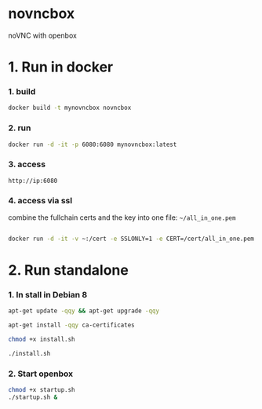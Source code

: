 # novncbox
noVNC with openbox


# 1. Run in docker
### 1. build
```sh
docker build -t mynovncbox novncbox

```


### 2. run
```sh
docker run -d -it -p 6080:6080 mynovncbox:latest
```

### 3. access

```
http://ip:6080
```

### 4. access via ssl

combine the fullchain certs and the key into one file: `~/all_in_one.pem`

```sh

docker run -d -it -v ~:/cert -e SSLONLY=1 -e CERT=/cert/all_in_one.pem   -p 6080:6080 mynovncbox:latest 

```

# 2. Run standalone

### 1. In stall in Debian 8

```sh
apt-get update -qqy && apt-get upgrade -qqy

apt-get install -qqy ca-certificates

chmod +x install.sh

./install.sh
```

### 2. Start openbox

```sh
chmod +x startup.sh
./startup.sh &
```

